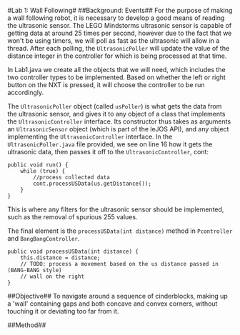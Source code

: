 #Lab 1: Wall Following#
##Background: Events##
For the purpose of making a wall following robot, it is necessary to develop a good
means of reading the ultrasonic sensor. The LEGO Mindstorms ultrasonic sensor is
capable of getting data at around 25 times per second, however due to the fact that
we won't be using timers, we will poll as fast as the ultrasonic will allow in a thread.
After each polling, the `UltrasonicPoller` will update the value of the distance
integer in the controller for which is being processed at that time.
 
In Lab1.java we create all the objects that we will need, which includes the two
controller types to be implemented. Based on whether the left or right button on the
NXT is pressed, it will choose the controller to be run accordingly.

The `UltrasonicPoller` object (called `usPoller`) is what gets the data from the
ultrasonic sensor, and gives it to any object of a class that implements the
`UltrasonicController` interface. Its constructor thus takes as arguments an
`UltrasonicSensor` object (which is part of the leJOS API), and any object
implementing the `UltrasonicController` interface. In the `UltrasonicPoller.java`
file provided, we see on line 16 how it gets the ultrasonic data, then passes it off to
the `UltrasonicController`, cont:

    public void run() {
    	while (true) {
    		//process collected data
    		cont.processUSData(us.getDistance());
    	}
    }

This is where any filters for the ultrasonic sensor should be implemented, such as
the removal of spurious 255 values.

The final element is the `processUSData(int distance)` method in `Pcontroller`
and `BangBangController`.

    public void processUSData(int distance) {
    	this.distance = distance;
    	// TODO: process a movement based on the us distance passed in (BANG-BANG style)
    	// wall on the right
    }

##Objective##
To navigate around a sequence of cinderblocks, making up a 'wall' containing gaps and both concave and convex corners, without touching it or deviating too far from it.

##Method##

